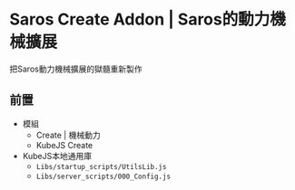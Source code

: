 # Saros Create Addon | Saros的動力機械擴展

把Saros動力機械擴展的獄髓重新製作

## 前置

- 模組
  - Create | 機械動力
  - KubeJS Create
- KubeJS本地通用庫
  - `Libs/startup_scripts/UtilsLib.js`
  - `Libs/server_scripts/000_Config.js`
